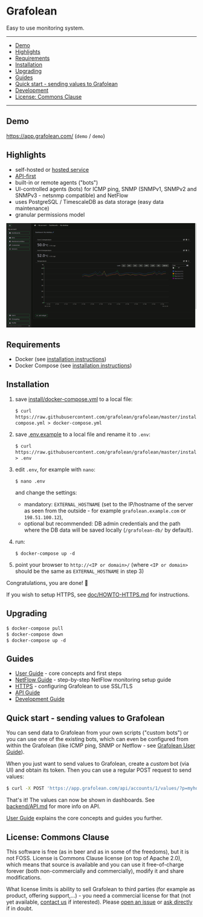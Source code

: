 # Grafolean

Easy to use monitoring system.

---

- [Demo](#demo)
- [Highlights](#highlights)
- [Requirements](#requirements)
- [Installation](#installation)
- [Upgrading](#upgrading)
- [Guides](#guides)
- [Quick start - sending values to Grafolean](#quick-start---sending-values-to-grafolean)
- [Development](#development)
- [License: Commons Clause](#license-commons-clause)

---

## Demo

https://app.grafolean.com/ (`demo` / `demo`)

## Highlights

- self-hosted or [hosted service](https://app.grafolean.com/)
- [API-first](https://app.grafolean.com/api-doc/)
- built-in or remote agents ("bots")
- UI-controlled agents (bots) for ICMP ping, SNMP (SNMPv1, SNMPv2 and SNMPv3 - netsnmp compatible) and NetFlow
- uses PostgreSQL / TimescaleDB as data storage (easy data maintenance)
- granular permissions model

![screenshot](doc/screenshot-dark.png)


## Requirements

- Docker (see [installation instructions](https://docs.docker.com/install/))
- Docker Compose (see [installation instructions](https://docs.docker.com/compose/install/))

## Installation

1) save [install/docker-compose.yml](https://raw.githubusercontent.com/grafolean/grafolean/master/install/docker-compose.yml) to a local file:

    ```
    $ curl https://raw.githubusercontent.com/grafolean/grafolean/master/install/docker-compose.yml > docker-compose.yml
    ```

2) save [.env.example](https://raw.githubusercontent.com/grafolean/grafolean/master/install/.env.example) to a local file and rename it to `.env`:

    ```
    $ curl https://raw.githubusercontent.com/grafolean/grafolean/master/install/.env.example > .env
    ```

3) edit `.env`, for example with `nano`:
    ```
    $ nano .env
    ```
     and change the settings:

    - mandatory: `EXTERNAL_HOSTNAME` (set to the IP/hostname of the server as seen from the outside - for example `grafolean.example.com` or `198.51.100.12`),
    - optional but recommended: DB admin credentials and the path where the DB data will be saved locally (`/grafolean-db/` by default).

4) run:
    ```
    $ docker-compose up -d
    ```

5) point your browser to `http://<IP or domain>/` (where `<IP or domain>` should be the same as `EXTERNAL_HOSTNAME` in step 3)

Congratulations, you are done! :rocket:

If you wish to setup HTTPS, see [doc/HOWTO-HTTPS.md](doc/HOWTO-HTTPS.md) for instructions.

## Upgrading

```
$ docker-compose pull
$ docker-compose down
$ docker-compose up -d
```

## Guides

- [User Guide](doc/user-guide.md) - core concepts and first steps
- [NetFlow Guide](doc/HOWTO-NetFlow.md) - step-by-step NetFlow monitoring setup guide
- [HTTPS](doc/HOWTO-HTTPS.md) - configuring Grafolean to use SSL/TLS
- [API Guide](backend/API.md)
- [Development Guide](doc/HOWTO-dev.md)


## Quick start - sending values to Grafolean

You can send data to Grafolean from your own scripts ("custom bots") or you can use one of the existing bots, which can even be configured from within the Grafolean (like ICMP ping, SNMP or Netflow - see [Grafolean User Guide](doc/user-guide.md)).

When you just want to send values to Grafolean, create a *custom* bot (via UI) and obtain its token. Then you can use a regular POST request to send values:

```bash
$ curl -X POST 'https://app.grafolean.com/api/accounts/1/values/?p=myhouse.livingroom.humidity&v=57.3&b=<BotAPIToken>'
```

That's it! The values can now be shown in dashboards. See [backend/API.md](backend/API.md) for more info on API.

[User Guide](doc/user-guide.md) explains the core concepts and guides you further.


## License: Commons Clause

This software is free (as in beer and as in some of the freedoms), but it is not FOSS. License is Commons Clause license (on top of Apache 2.0), which means that source is available and you can use it free-of-charge forever (both non-commercially and commercially), modify it and share modifications.

What license limits is ability to sell Grafolean to third parties (for example as product, offering support,...) - you need a commercial license for that (not yet available, [contact us](mailto:info@grafolean.com) if interested). Please [open an issue](https://github.com/grafolean/grafolean/issues) or [ask directly](mailto:info@grafolean.com) if in doubt.
